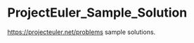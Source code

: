 ProjectEuler_Sample_Solution
============================

https://projecteuler.net/problems sample solutions.

